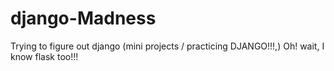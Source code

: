 # django-Madness
Trying to figure out django (mini projects / practicing DJANGO!!!,) Oh! wait, I know flask too!!!
